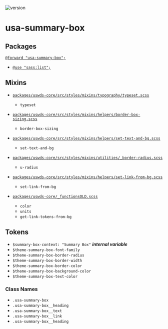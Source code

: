 ![version](https://img.shields.io/badge/version-3.3.0-51b1c5.svg?style=flat)

# usa-summary-box

## Packages

[`@forward "usa-summary-box";`](https://github.com/uswds/uswds/tree/v3.3.0/packages/usa-summary-box/)

- [`@use "sass:list";`](/components/usa-list.md)

## Mixins

- [`packages/uswds-core/src/styles/mixins/typography/typeset.scss`](https://github.com/uswds/uswds/tree/v3.3.0/packages/uswds-core/src/styles/mixins/typography/typeset.scss)

  - `typeset`

- [`packages/uswds-core/src/styles/mixins/helpers/border-box-sizing.scss`](https://github.com/uswds/uswds/tree/v3.3.0/packages/uswds-core/src/styles/mixins/helpers/border-box-sizing.scss)

  - `border-box-sizing`

- [`packages/uswds-core/src/styles/mixins/helpers/set-text-and-bg.scss`](https://github.com/uswds/uswds/tree/v3.3.0/packages/uswds-core/src/styles/mixins/helpers/set-text-and-bg.scss)

  - `set-text-and-bg`

- [`packages/uswds-core/src/styles/mixins/utilities/_border-radius.scss`](https://github.com/uswds/uswds/tree/v3.3.0/packages/uswds-core/src/styles/mixins/utilities/_border-radius.scss)

  - `u-radius`

- [`packages/uswds-core/src/styles/mixins/helpers/set-link-from-bg.scss`](https://github.com/uswds/uswds/tree/v3.3.0/packages/uswds-core/src/styles/mixins/helpers/set-link-from-bg.scss)

  - `set-link-from-bg`

- [`packages/uswds-core/_functionsOLD.scss`](https://github.com/uswds/uswds/tree/v3.3.0/packages/uswds-core/_functionsOLD.scss)
  
	- `color`
  - `units`
  - `get-link-tokens-from-bg`


## Tokens

- `$summary-box-context: "Summary Box"` **_internal variable_**
- `$theme-summary-box-font-family`
- `$theme-summary-box-border-radius`
- `$theme-summary-box-border-width`
- `$theme-summary-box-border-color`
- `$theme-summary-box-background-color`
- `$theme-summary-box-text-color`

### Class Names

- `.usa-summary-box`
- `.usa-summary-box__heading`
- `.usa-summary-box__text`
- `.usa-summary-box__link`
- `.usa-summary-box__heading`